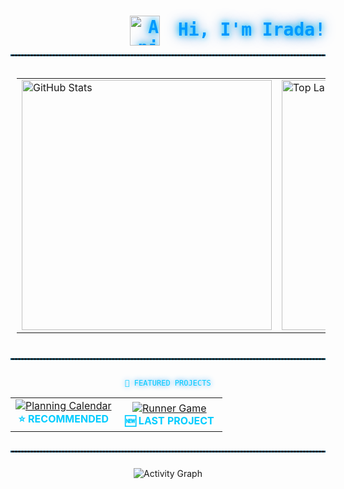 <h1 align="right" style="
  font-family: monospace;
  color: #0099ff;
  text-shadow: 0 0 10px #00ccff, 0 0 20px #0066cc;
  margin-bottom: 10px;
">
  <img src="https://media.giphy.com/media/JIX9t2j0ZTN9S/giphy.gif" width="48" alt="Animated Cat" style="vertical-align: middle; image-rendering: pixelated; margin-right: 12px;" />
  Hi, I'm Irada!
</h1>

<hr style="border: 1px dashed #005577; margin-bottom: 25px;" />

<table align="center" style="padding: 10px;">
  <tr>
    <td>
      <img src="https://github-readme-stats.vercel.app/api?username=Ira4a&show_icons=true&theme=dark&icon_color=0099ff&text_color=0099ff&title_color=00ccff" width="400" alt="GitHub Stats" />
    </td>
    <td>
      <img src="https://github-readme-stats.vercel.app/api/top-langs/?username=Ira4a&layout=compact&theme=dark&text_color=0099ff&title_color=00ccff" width="400" alt="Top Languages" />
    </td>
  </tr>
</table>

<hr style="border: 1px dashed #005577; margin: 30px 0;" />

<p align="center" style="
  font-family: monospace;
  font-size: 12px;
  color: #00ccff;
  text-shadow: 0 0 8px #0099ff;
  margin-bottom: 15px;
">
  📁 FEATURED PROJECTS
</p>

<table align="center" style="margin-bottom: 30px;">
  <tr>
    <td align="center" width="50%">
      <a href="https://github.com/Ira4a/Planning-calendar" target="_blank" rel="noopener noreferrer">
        <img src="https://github-readme-stats.vercel.app/api/pin/?username=Ira4a&repo=Planning-calendar&theme=dark&title_color=00ccff&text_color=0099ff&icon_color=00ccff" alt="Planning Calendar" />
      </a>
      <br />
      <strong style="color:#00ccff;">⭐ RECOMMENDED</strong>
    </td>
    <td align="center" width="50%">
      <a href="https://github.com/Ira4a/runner-game" target="_blank" rel="noopener noreferrer">
        <img src="https://github-readme-stats.vercel.app/api/pin/?username=Ira4a&repo=runner-game&theme=dark&title_color=00ccff&text_color=0099ff&icon_color=00ccff" alt="Runner Game" />
      </a>
      <br />
      <strong style="color:#00ccff;">🆕 LAST PROJECT</strong>
    </td>
  </tr>
</table>

<hr style="border: 1px dashed #005577; margin-bottom: 25px;" />

<p align="center">
  <img src="https://github-readme-activity-graph.vercel.app/graph?username=Ira4a&theme=github-compact&hide_border=true&area=true&color=0099ff&line=00ccff&point=00ccff&bg_color=0a1e2a00" alt="Activity Graph" />
</p>
